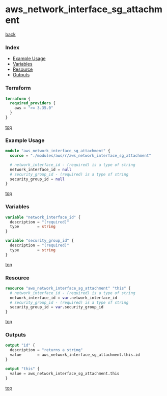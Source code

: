 # aws_network_interface_sg_attachment

[back](../aws.md)

### Index

- [Example Usage](#example-usage)
- [Variables](#variables)
- [Resource](#resource)
- [Outputs](#outputs)

### Terraform

```terraform
terraform {
  required_providers {
    aws = ">= 3.35.0"
  }
}
```

[top](#index)

### Example Usage

```terraform
module "aws_network_interface_sg_attachment" {
  source = "./modules/aws/r/aws_network_interface_sg_attachment"

  # network_interface_id - (required) is a type of string
  network_interface_id = null
  # security_group_id - (required) is a type of string
  security_group_id = null
}
```

[top](#index)

### Variables

```terraform
variable "network_interface_id" {
  description = "(required)"
  type        = string
}

variable "security_group_id" {
  description = "(required)"
  type        = string
}
```

[top](#index)

### Resource

```terraform
resource "aws_network_interface_sg_attachment" "this" {
  # network_interface_id - (required) is a type of string
  network_interface_id = var.network_interface_id
  # security_group_id - (required) is a type of string
  security_group_id = var.security_group_id
}
```

[top](#index)

### Outputs

```terraform
output "id" {
  description = "returns a string"
  value       = aws_network_interface_sg_attachment.this.id
}

output "this" {
  value = aws_network_interface_sg_attachment.this
}
```

[top](#index)